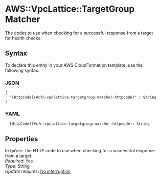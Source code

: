 # AWS::VpcLattice::TargetGroup Matcher<a name="aws-properties-vpclattice-targetgroup-matcher"></a>

The codes to use when checking for a successful response from a target for health checks\.

## Syntax<a name="aws-properties-vpclattice-targetgroup-matcher-syntax"></a>

To declare this entity in your AWS CloudFormation template, use the following syntax:

### JSON<a name="aws-properties-vpclattice-targetgroup-matcher-syntax.json"></a>

```
{
  "[HttpCode](#cfn-vpclattice-targetgroup-matcher-httpcode)" : String
}
```

### YAML<a name="aws-properties-vpclattice-targetgroup-matcher-syntax.yaml"></a>

```
  [HttpCode](#cfn-vpclattice-targetgroup-matcher-httpcode): String
```

## Properties<a name="aws-properties-vpclattice-targetgroup-matcher-properties"></a>

`HttpCode` <a name="cfn-vpclattice-targetgroup-matcher-httpcode"></a>
The HTTP code to use when checking for a successful response from a target\.  
_Required_: Yes  
_Type_: String  
_Update requires_: [No interruption](https://docs.aws.amazon.com/AWSCloudFormation/latest/UserGuide/using-cfn-updating-stacks-update-behaviors.html#update-no-interrupt)
